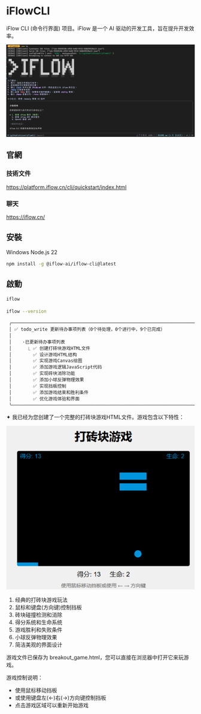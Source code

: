 # iFlowCLI
iFlow CLI (命令行界面) 项目。iFlow 是一个 AI 驱动的开发工具，旨在提升开发效率。

![iflow](./images/iflow.png)

## 官網
### 技術文件
https://platform.iflow.cn/cli/quickstart/index.html

### 聊天
https://iflow.cn/

## 安裝
Windows
Node.js 22
```bash
npm install -g @iflow-ai/iflow-cli@latest
```

## 啟動
```bash
iflow

iflow --version
```

```bash
 ╭───────────────────────────────────────────────────────────────────────────────────────────────────────────────────────────────────────────────────────────────────────────────────╮
 │ ✅ todo_write 更新待办事项列表（0个待处理，0个进行中，9个已完成）                                                                                                                 │
 │                                                                                                                                                                                   │
 │    ·已更新待办事项列表                                                                                                                                                            │
 │      ⎿ ✅ 创建打砖块游戏HTML文件                                                                                                                                                  │
 │        ✅ 设计游戏HTML结构                                                                                                                                                        │
 │        ✅ 实现游戏Canvas绘图                                                                                                                                                      │
 │        ✅ 添加游戏逻辑JavaScript代码                                                                                                                                              │
 │        ✅ 实现砖块消除功能                                                                                                                                                        │
 │        ✅ 添加小球反弹物理效果                                                                                                                                                    │
 │        ✅ 实现挡板控制                                                                                                                                                            │
 │        ✅ 添加游戏结束和胜利条件                                                                                                                                                  │
 │        ✅ 优化游戏体验和界面                                                                                                                                                      │
 ╰───────────────────────────────────────────────────────────────────────────────────────────────────────────────────────────────────────────────────────────────────────────────────╯
 ```
✦ 我已经为您创建了一个完整的打砖块游戏HTML文件。游戏包含以下特性：

![game](/images/game.png)

  1. 经典的打砖块游戏玩法
  2. 鼠标和键盘(方向键)控制挡板
  3. 砖块碰撞检测和消除
  4. 得分系统和生命系统
  5. 游戏胜利和失败条件
  6. 小球反弹物理效果
  7. 简洁美观的界面设计

  游戏文件已保存为 breakout_game.html，您可以直接在浏览器中打开它来玩游戏。

  游戏控制说明：
  - 使用鼠标移动挡板
  - 或使用键盘左(←)右(→)方向键控制挡板
  - 点击游戏区域可以重新开始游戏

